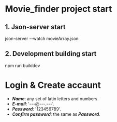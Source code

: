 ﻿# Movie_finder project start

## 1. Json-server start

json-server --watch movieArray.json

## 2. Development building start

npm run builddev
# Login & Create accaunt

- ***Name***: any set of  latin letters and numbers.
- ***E-mail***: '---@---.---'.
- ***Password***: '123456789'.
- ***Confirm password***: the same as ***Password***.


